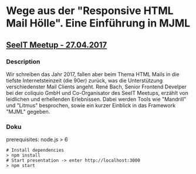 # Wege aus der "Responsive HTML Mail Hölle". Eine Einführung in MJML
## [SeeIT Meetup - 27.04.2017](https://www.meetup.com/SeeIT-IT-Meetup-in-Konstanz-Kreuzlingen/events/239035223/)
### Description
Wir schreiben das Jahr 2017, fallen aber beim Thema HTML Mails in die tiefste Internetsteinzeit (die 90er) zurück, was die Unterstützung verschiedenster Mail Clients angeht. René Bach, Senior Frontend Develper bei der coliquio GmbH und Co-Organisator des SeeIT Meetups, erzählt von leidlichen und erhellenden Erlebnissen. Dabei werden Tools wie "Mandrill" und "Litmus" besprochen, sowie ein kurzer Einblick in das Framework "MJML" gegeben.

### Doku
prerequisites: node.js > 6

```$bash
# Install dependencies
> npm install
# Start presentation -> enter http://localhost:3000
> npm start

```
